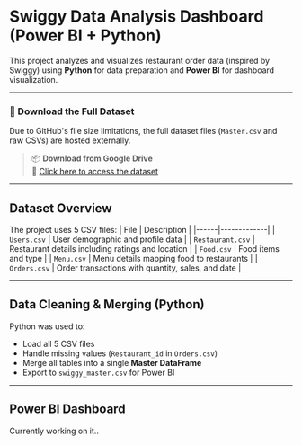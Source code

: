 # Swiggy Data Analysis Dashboard (Power BI + Python)

This project analyzes and visualizes restaurant order data (inspired by Swiggy) using **Python** for data preparation and **Power BI** for dashboard visualization.

---
### 📂 Download the Full Dataset

Due to GitHub's file size limitations, the full dataset files (`Master.csv` and raw CSVs) are hosted externally.

> 📦 **Download from Google Drive**  
> 🔗 [Click here to access the dataset](https://drive.google.com/drive/folders/1haio_Hl5gjGrtlj-t_Tb2ivQgIyiKyGr?usp=sharing)


---
## Dataset Overview

The project uses 5 CSV files:
| File | Description |
|------|-------------|
| `Users.csv` | User demographic and profile data |
| `Restaurant.csv` | Restaurant details including ratings and location |
| `Food.csv` | Food items and type |
| `Menu.csv` | Menu details mapping food to restaurants |
| `Orders.csv` | Order transactions with quantity, sales, and date |

---

## Data Cleaning & Merging (Python)

Python was used to:
- Load all 5 CSV files
- Handle missing values (`Restaurant_id` in `Orders.csv`)
- Merge all tables into a single **Master DataFrame**
- Export to `swiggy_master.csv` for Power BI

---

## Power BI Dashboard
Currently working on it..
